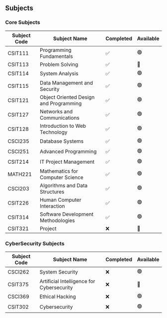 ## Subjects

### Core Subjects
| Subject Code | Subject Name                              | Completed | Available |
|--------------|-------------------------------------------|--------------------|----------------|
| CSIT111      | Programming Fundamentals                  | :white_check_mark: | :green_circle: |
| CSIT113      | Problem Solving                           | :white_check_mark: | :red_circle: |
| CSIT114      | System Analysis                           | :white_check_mark: | :green_circle: |
| CSIT115      | Data Management and Security              | :white_check_mark: | :green_circle: |
| CSIT121      | Object Oriented Design and Programming    | :white_check_mark: | :green_circle: |
| CSIT127      | Networks and Communications               | :white_check_mark: | :green_circle: |
| CSIT128      | Introduction to Web Technology            | :white_check_mark: | :green_circle: |
| CSCI235      | Database Systems                          | :white_check_mark: | :green_circle: |
| CSCI251      | Advanced Programming                      | :white_check_mark: | :green_circle: |
| CSIT214      | IT Project Management                     | :white_check_mark: | :green_circle: |
| MATH221      | Mathematics for Computer Science          | :white_check_mark: | :green_circle: |
| CSCI203      | Algorithms and Data Structures            | :white_check_mark: | :green_circle: |
| CSIT226      | Human Computer Interaction                | :white_check_mark: | :green_circle: |
| CSIT314      | Software Development Methodologies        | :white_check_mark: | :green_circle: |
| CSIT321      | Project                                   | :x: | :red_circle: |

### CyberSecurity Subjects
| Subject Code | Subject Name                              | Completed | Available |
|--------------|-------------------------------------------|-----------|-----------|
| CSCI262      | System Security                           | :x: | :green_circle: |
| CSIT375      | Artificial Intelligence for Cybersecurity | :x: | :red_circle: |
| CSCI369      | Ethical Hacking                           | :x: | :green_circle: |
| CSIT302      | Cybersecurity                             | :x: | :green_circle: |
